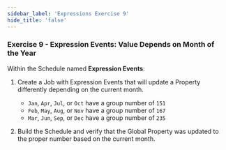 ```yaml
---
sidebar_label: 'Expressions Exercise 9'
hide_title: 'false'
---
```


### Exercise 9 - Expression Events: Value Depends on Month of the Year

Within the Schedule named **Expression Events**:  

1.	Create a Job with Expression Events that will update a Property differently depending on the current month.  

	* ```Jan```, ```Apr```, ```Jul```, or ```Oct``` have a group number of ```151```
	* ```Feb```, ```May```, ```Aug```, or ```Nov``` have a group number of ```167```
	* ```Mar```, ```Jun```, ```Sep```, or ```Dec``` have a group number of ```235```

2.	Build the Schedule and verify that the Global Property was updated to the proper number based on the current month.